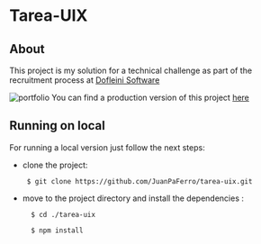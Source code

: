 # Tarea-UIX
## About

This project is my solution for a technical challenge as part of the recruitment process at [Dofleini Software](https://www.dofleini.com/)

![portfolio](https://i.ibb.co/m4c8b95/tarea-Dofleini.png)
You can find a production version of this project [here](https://tarea-uix.vercel.app/)

## Running on local
For running a local version just follow the next steps:

 - clone the project:

	    $ git clone https://github.com/JuanPaFerro/tarea-uix.git

- move to the project directory and install the dependencies :

	    $ cd ./tarea-uix    
	    
	    $ npm install




